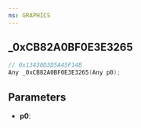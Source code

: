 ```yaml
---
ns: GRAPHICS
---
```

## _0xCB82A0BF0E3E3265

```c
// 0x13430D3D5A45F14B
Any _0xCB82A0BF0E3E3265(Any p0);
```

## Parameters
* **p0**:
